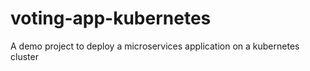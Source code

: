 # voting-app-kubernetes
A demo project to deploy a microservices application on a kubernetes cluster
